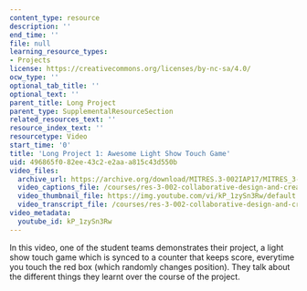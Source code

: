 ```yaml
---
content_type: resource
description: ''
end_time: ''
file: null
learning_resource_types:
- Projects
license: https://creativecommons.org/licenses/by-nc-sa/4.0/
ocw_type: ''
optional_tab_title: ''
optional_text: ''
parent_title: Long Project
parent_type: SupplementalResourceSection
related_resources_text: ''
resource_index_text: ''
resourcetype: Video
start_time: '0'
title: 'Long Project 1: Awesome Light Show Touch Game'
uid: 496865f0-82ee-43c2-e2aa-a815c43d550b
video_files:
  archive_url: https://archive.org/download/MITRES.3-002IAP17/MITRES_3-002IAP17_Long_Project_1_300k.mp4
  video_captions_file: /courses/res-3-002-collaborative-design-and-creative-expression-with-arduino-microcontrollers-january-iap-2017/5a8c9ec7d121584988de6b05afd15a64_kP_1zySn3Rw.vtt
  video_thumbnail_file: https://img.youtube.com/vi/kP_1zySn3Rw/default.jpg
  video_transcript_file: /courses/res-3-002-collaborative-design-and-creative-expression-with-arduino-microcontrollers-january-iap-2017/80ee10cfa008dba1b4b0075c5ec12d6f_kP_1zySn3Rw.pdf
video_metadata:
  youtube_id: kP_1zySn3Rw
---
```


In this video, one of the student teams demonstrates their project, a light show touch game which is synced to a counter that keeps score, everytime you touch the red box (which randomly changes position). They talk about the different things they learnt over the course of the project.

